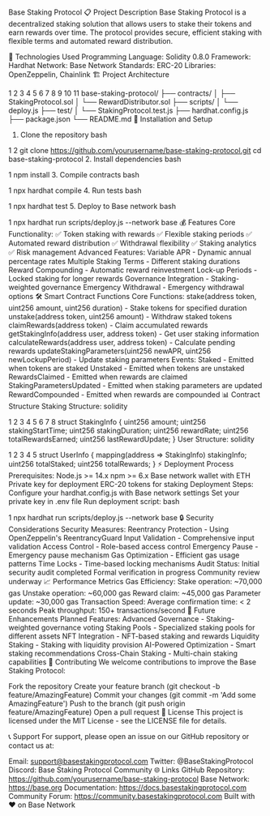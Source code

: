 Base Staking Protocol
📋 Project Description
Base Staking Protocol is a decentralized staking solution that allows users to stake their tokens and earn rewards over time. The protocol provides secure, efficient staking with flexible terms and automated reward distribution.

🔧 Technologies Used
Programming Language: Solidity 0.8.0
Framework: Hardhat
Network: Base Network
Standards: ERC-20
Libraries: OpenZeppelin, Chainlink
🏗️ Project Architecture


1
2
3
4
5
6
7
8
9
10
11
base-staking-protocol/
├── contracts/
│   ├── StakingProtocol.sol
│   └── RewardDistributor.sol
├── scripts/
│   └── deploy.js
├── test/
│   └── StakingProtocol.test.js
├── hardhat.config.js
├── package.json
└── README.md
🚀 Installation and Setup
1. Clone the repository
bash


1
2
git clone https://github.com/yourusername/base-staking-protocol.git
cd base-staking-protocol
2. Install dependencies
bash


1
npm install
3. Compile contracts
bash


1
npx hardhat compile
4. Run tests
bash


1
npx hardhat test
5. Deploy to Base network
bash


1
npx hardhat run scripts/deploy.js --network base
💰 Features
Core Functionality:
✅ Token staking with rewards
✅ Flexible staking periods
✅ Automated reward distribution
✅ Withdrawal flexibility
✅ Staking analytics
✅ Risk management
Advanced Features:
Variable APR - Dynamic annual percentage rates
Multiple Staking Terms - Different staking durations
Reward Compounding - Automatic reward reinvestment
Lock-up Periods - Locked staking for longer rewards
Governance Integration - Staking-weighted governance
Emergency Withdrawal - Emergency withdrawal options
🛠️ Smart Contract Functions
Core Functions:
stake(address token, uint256 amount, uint256 duration) - Stake tokens for specified duration
unstake(address token, uint256 amount) - Withdraw staked tokens
claimRewards(address token) - Claim accumulated rewards
getStakingInfo(address user, address token) - Get user staking information
calculateRewards(address user, address token) - Calculate pending rewards
updateStakingParameters(uint256 newAPR, uint256 newLockupPeriod) - Update staking parameters
Events:
Staked - Emitted when tokens are staked
Unstaked - Emitted when tokens are unstaked
RewardsClaimed - Emitted when rewards are claimed
StakingParametersUpdated - Emitted when staking parameters are updated
RewardCompounded - Emitted when rewards are compounded
📊 Contract Structure
Staking Structure:
solidity


1
2
3
4
5
6
7
8
struct StakingInfo {
    uint256 amount;
    uint256 stakingStartTime;
    uint256 stakingDuration;
    uint256 rewardRate;
    uint256 totalRewardsEarned;
    uint256 lastRewardUpdate;
}
User Structure:
solidity


1
2
3
4
5
struct UserInfo {
    mapping(address => StakingInfo) stakingInfo;
    uint256 totalStaked;
    uint256 totalRewards;
}
⚡ Deployment Process
Prerequisites:
Node.js >= 14.x
npm >= 6.x
Base network wallet with ETH
Private key for deployment
ERC-20 tokens for staking
Deployment Steps:
Configure your hardhat.config.js with Base network settings
Set your private key in .env file
Run deployment script:
bash


1
npx hardhat run scripts/deploy.js --network base
🔒 Security Considerations
Security Measures:
Reentrancy Protection - Using OpenZeppelin's ReentrancyGuard
Input Validation - Comprehensive input validation
Access Control - Role-based access control
Emergency Pause - Emergency pause mechanism
Gas Optimization - Efficient gas usage patterns
Time Locks - Time-based locking mechanisms
Audit Status:
Initial security audit completed
Formal verification in progress
Community review underway
📈 Performance Metrics
Gas Efficiency:
Stake operation: ~70,000 gas
Unstake operation: ~60,000 gas
Reward claim: ~45,000 gas
Parameter update: ~30,000 gas
Transaction Speed:
Average confirmation time: < 2 seconds
Peak throughput: 150+ transactions/second
🔄 Future Enhancements
Planned Features:
Advanced Governance - Staking-weighted governance voting
Staking Pools - Specialized staking pools for different assets
NFT Integration - NFT-based staking and rewards
Liquidity Staking - Staking with liquidity provision
AI-Powered Optimization - Smart staking recommendations
Cross-Chain Staking - Multi-chain staking capabilities
🤝 Contributing
We welcome contributions to improve the Base Staking Protocol:

Fork the repository
Create your feature branch (git checkout -b feature/AmazingFeature)
Commit your changes (git commit -m 'Add some AmazingFeature')
Push to the branch (git push origin feature/AmazingFeature)
Open a pull request
📄 License
This project is licensed under the MIT License - see the LICENSE file for details.

📞 Support
For support, please open an issue on our GitHub repository or contact us at:

Email: support@basestakingprotocol.com
Twitter: @BaseStakingProtocol
Discord: Base Staking Protocol Community
🌐 Links
GitHub Repository: https://github.com/yourusername/base-staking-protocol
Base Network: https://base.org
Documentation: https://docs.basestakingprotocol.com
Community Forum: https://community.basestakingprotocol.com
Built with ❤️ on Base Network
